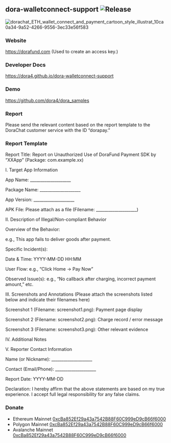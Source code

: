 dora-walletconnect-support
![Release](https://jitpack.io/v/dora4/dora-walletconnect-support.svg)
--------------------------------

![dorachat_ETH_wallet_connect_and_payment_cartoon_style_illustrat_10ca0a34-9a52-4266-9556-3ec33e56f583](https://github.com/user-attachments/assets/da582dda-e5a4-4946-a2ad-3cb9fbee5f20)

### Website

https://dorafund.com (Used to create an access key.)

### Developer Docs

https://dora4.github.io/dora-walletconnect-support

### Demo

https://github.com/dora4/dora_samples

### Report

Please send the relevant content based on the report template to the DoraChat customer service with the ID “dorapay.”

### Report Template

Report Title: Report on Unauthorized Use of DoraFund Payment SDK by “XXApp” (Package: com.example.xx)

I. Target App Information

App Name: ____________________

Package Name: ____________________

App Version: ____________________

APK File: Please attach as a file (Filename: ____________________)

II. Description of Illegal/Non-compliant Behavior

Overview of the Behavior:

e.g., This app fails to deliver goods after payment.

Specific Incident(s):

Date & Time: YYYY-MM-DD HH:MM

User Flow: e.g., “Click Home → Pay Now”

Observed Issue(s): e.g., “No callback after charging, incorrect payment amount,” etc.

III. Screenshots and Annotations
(Please attach the screenshots listed below and indicate their filenames here)

Screenshot 1 (Filename: screenshot1.png): Payment page display

Screenshot 2 (Filename: screenshot2.png): Charge record / error message

Screenshot 3 (Filename: screenshot3.png): Other relevant evidence

IV. Additional Notes

V. Reporter Contact Information

Name (or Nickname): ____________________

Contact (Email/Phone): ____________________

Report Date: YYYY-MM-DD

Declaration:
I hereby affirm that the above statements are based on my true experience. I accept full legal responsibility for any false claims.

### Donate

- Ethereum Mainnet [0xcBa852Ef29a43a7542B88F60C999eD9cB66f6000](https://etherscan.io/address/0xcBa852Ef29a43a7542B88F60C999eD9cB66f6000)
- Polygon Mainnet [0xcBa852Ef29a43a7542B88F60C999eD9cB66f6000](https://polygonscan.com/address/0xcBa852Ef29a43a7542B88F60C999eD9cB66f6000)
- Avalanche Mainnet [0xcBa852Ef29a43a7542B88F60C999eD9cB66f6000](https://avascan.info/blockchain/all/address/0xcBa852Ef29a43a7542B88F60C999eD9cB66f6000)


